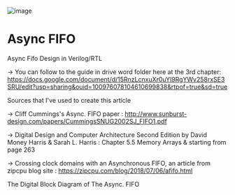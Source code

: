 ![image](https://github.com/Mfatihto/Asynchronous_fifo/assets/86986006/905e2c85-0a48-428d-960f-dab23f8e0ef3)
# Async FIFO
Async Fifo Design in Verilog/RTL

-> You can follow to the guide in drive word folder here at the 3rd chapter: https://docs.google.com/document/d/15RnzLcnxuXr0uYl9RgYWv258rxSE3SRU/edit?usp=sharing&ouid=100976078104610699838&rtpof=true&sd=true

Sources that I've used to create this article

-> Cliff Cummings's Async. FIFO paper : http://www.sunburst-design.com/papers/CummingsSNUG2002SJ_FIFO1.pdf


-> Digital Design and Computer Architecture Second Edition by David Money Harris & Sarah L. Harris : Chapter 5.5 Memory Arrays & starting from page 263 


-> Crossing clock domains with an Asynchronous FIFO, an article from zipcpu blog site : https://zipcpu.com/blog/2018/07/06/afifo.html

The Digital Block Diagram of The Async. FIFO

